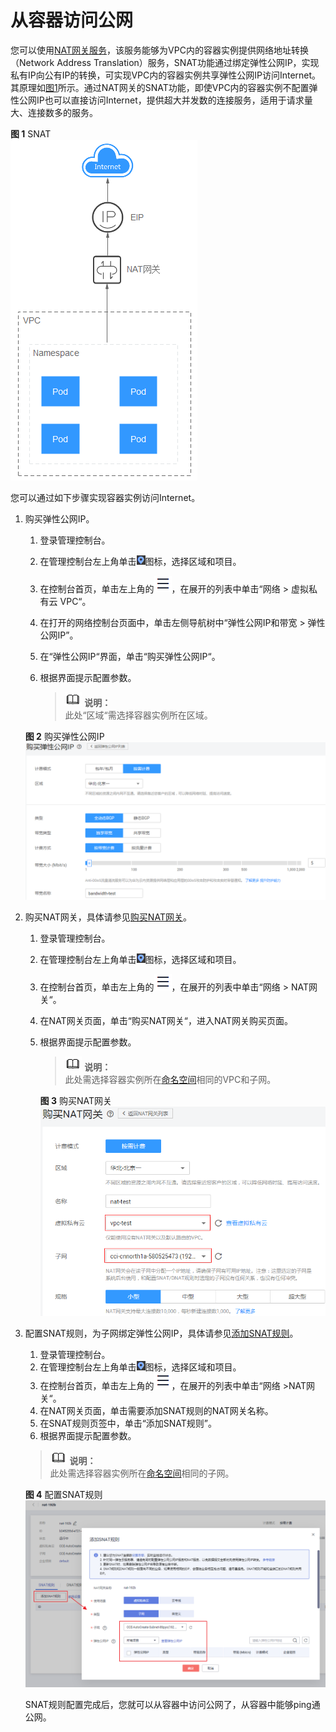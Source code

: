 # 从容器访问公网<a name="cce_01_0063"></a>

您可以使用[NAT网关服务](https://www.huaweicloud.com/product/nat.html)，该服务能够为VPC内的容器实例提供网络地址转换（Network Address Translation）服务，SNAT功能通过绑定弹性公网IP，实现私有IP向公有IP的转换，可实现VPC内的容器实例共享弹性公网IP访问Internet。其原理如[图1](#zh-cn_topic_0144420145_fig34611314153619)所示。通过NAT网关的SNAT功能，即使VPC内的容器实例不配置弹性公网IP也可以直接访问Internet，提供超大并发数的连接服务，适用于请求量大、连接数多的服务。

**图 1**  SNAT<a name="zh-cn_topic_0144420145_fig34611314153619"></a>  
![](figures/SNAT.png "SNAT")

您可以通过如下步骤实现容器实例访问Internet。

1.  购买弹性公网IP。

    1.  登录管理控制台。
    2.  在管理控制台左上角单击![](figures/小图标-region.png)图标，选择区域和项目。
    3.  在控制台首页，单击左上角的![](figures/zh-cn_image_0206700205.png)，在展开的列表中单击“网络 \> 虚拟私有云 VPC“。
    4.  在打开的网络控制台页面中，单击左侧导航树中“弹性公网IP和带宽 \> 弹性公网IP”。
    5.  在“弹性公网IP“界面，单击“购买弹性公网IP“。
    6.  根据界面提示配置参数。

        >![](public_sys-resources/icon-note.gif) **说明：**   
        >此处“区域“需选择容器实例所在区域。  


    **图 2**  购买弹性公网IP<a name="zh-cn_topic_0144420145_fig198205762510"></a>  
    ![](figures/购买弹性公网IP-6.png "购买弹性公网IP-6")

2.  购买NAT网关，具体请参见[购买NAT网关](https://support.huaweicloud.com/qs-natgateway/zh-cn_topic_0127293920.html)。
    1.  登录管理控制台。
    2.  在管理控制台左上角单击![](figures/小图标-region-7.png)图标，选择区域和项目。
    3.  在控制台首页，单击左上角的![](figures/zh-cn_image_0206701790.png)，在展开的列表中单击“网络 \> NAT网关“。
    4.  在NAT网关页面，单击“购买NAT网关“，进入NAT网关购买页面。
    5.  根据界面提示配置参数。

        >![](public_sys-resources/icon-note.gif) **说明：**   
        >此处需选择容器实例所在[命名空间](命名空间.md)相同的VPC和子网。  

        **图 3**  购买NAT网关<a name="zh-cn_topic_0144420145_fig1644019123012"></a>  
        ![](figures/购买NAT网关-8.png "购买NAT网关-8")

3.  配置SNAT规则，为子网绑定弹性公网IP，具体请参见[添加SNAT规则](https://support.huaweicloud.com/qs-natgateway/zh-cn_topic_0127293981.html)。

    1.  登录管理控制台。
    2.  在管理控制台左上角单击![](figures/小图标-region-9.png)图标，选择区域和项目。
    3.  在控制台首页，单击左上角的![](figures/zh-cn_image_0206701769.png)，在展开的列表中单击“网络 \>NAT网关“。
    4.  在NAT网关页面，单击需要添加SNAT规则的NAT网关名称。
    5.  在SNAT规则页签中，单击“添加SNAT规则”。
    6.  根据界面提示配置参数。

    >![](public_sys-resources/icon-note.gif) **说明：**   
    >此处需选择容器实例所在[命名空间](命名空间.md)相同的子网。  

    **图 4**  配置SNAT规则<a name="zh-cn_topic_0144420145_fig154471841103014"></a>  
    ![](figures/配置SNAT规则.png "配置SNAT规则")

    SNAT规则配置完成后，您就可以从容器中访问公网了，从容器中能够ping通公网。


